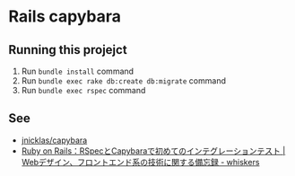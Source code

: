# Rails capybara

## Running this projejct

1. Run `bundle install` command
1. Run `bundle exec rake db:create db:migrate` command
1. Run `bundle exec rspec` command

## See

* [jnicklas/capybara](https://github.com/jnicklas/capybara)
* [Ruby on Rails：RSpecとCapybaraで初めてのインテグレーションテスト | Webデザイン、フロントエンド系の技術に関する備忘録 - whiskers](http://whiskers.nukos.kitchen/2014/10/26/rspec_rails.html)
